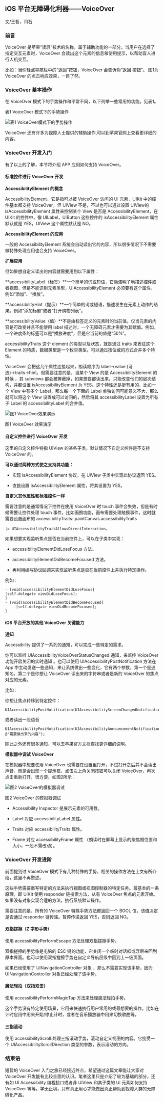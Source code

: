 ## iOS 平台无障碍化利器——VoiceOver

文/王哲，闫石

### 前言

VoiceOver 是苹果“读屏”技术的名称，属于辅助功能的一部分。当用户在选择了指定交互元素时，VoiceOver 会读出这个元素的信息和使用提示，以帮助盲人进行人机交互。

比如：当你轻点导航栏中的“返回”按钮，VoiceOver 会告诉你“返回 按钮”。 图1为 VoiceOver 的点击响应效果，一目了然。

### VoiceOver 基本操作

在 VoiceOver 模式下的手势操作和平常不同，以下列举一些常用的功能，见表1。

表1  VoiceOver 模式下的手势操作

<img src="http://ipad-cms.csdn.net/cms/attachment/201609/57c68c52b1323.png" alt="表1  VoiceOver模式下的手势操作" title="表1  VoiceOver模式下的手势操作" />

VoiceOver 还有许多为视障人士提供的辅助操作,可以到苹果官网上查看更详细的内容。

### VoiceOver 开发入门

有了以上的了解，本节将介绍 APP 应用如何支持 VoiceOver。

#### 标准控件进行 VoiceOver 开发

**AccessibilityElement 的概念**

AccessibilityElement，它是指可以被 VoiceOver 访问的 UI 元素，UIKit 中的控件基本都支持 VoiceOver，但 UIView 不是，不过也可以通过设置 UIView的isAccessibilityElement 属性来控制某个 View 是否是 AccessibilityElement，在 UIKit 的控件中，像 UILabel，UIButton 这些控件的 isAccessibilityElement 属性默认就是 YES，UIView 这个属性默认是 NO。

**AccessibilityElement 的应用**

一般的 AccessibilityElement 系统会自动读出它的内容，所以很多情况下不需要做特殊处理应用也会支持 VoiceOver。

**扩展应用**

但如果想自定义读出的内容就需要用到以下属性：

**accessibilityLabel（标签）**一个简单的词或短语，它简洁明了地描述控件或者视图，但是不能识别元素类型，UIAccessibilityElement 必须要有这个属性。例如“添加”、“播放”。

**accessibilityHint（提示）**一个简单的词或短语，描述发生在元素上动作的结果。例如“添加标题”或者“打开购物列表”。

**accessibilityValue（值）**不是由标签定义的元素时的当前值。仅当元素的内容是可改变并且不能使用 label 描述时，一个无障碍元素才需要为其赋值。例如，一个进度条的标签可以是”播放进度”，但是它当前的值是“50%”。

accessibilityTraits 这个 element 的类型以及状态，就是通过 traits 来表征这个 Element 的特质，数据类型是一个枚举类型，可以通过按位或的方式合并多个特性。

VoiceOver 会把这几个属性连接起来，朗读顺序为 label→value (可选)→traits→hint。但需要注意的是，当某个 View 的是 AccessibilityElement 的时候 ，其 subviews 都会被屏蔽掉，如果想要都读出来，只能改变他们的层次结构，并都设置 isAccessibilityElement 为 YES。这个特性还是挺有用的，比如一个 View 中有多个 Label，那么每一个下面的 Label 单独访问可能意义不大，那么就可以将这个 View 设置成可以访问的，然后将其 accessibilityLabel 设置为所有子 Label 的 accessibilityLabel 的合并值。

<img src="http://ipad-cms.csdn.net/cms/attachment/201609/57c68cac03eea.jpg" alt="图1  VoiceOver效果演示" title="图1  VoiceOver效果演示" />

图1  VoiceOver 效果演示

#### 自定义控件进行 VoiceOver 开发

这里的自定义控件特指 UIView 的某些子类，默认情况下自定义控件是不支持 VoiceOver 的。

**可以通过两种方式使之支持其功能：**

- 实现 isAccessibilityElement 协议，在 UIView 子类中实现此协议返回 YES。

- 直接设置 isAccessibilityElement 属性，将其设置为 YES。

**自定义其他属性和标准控件一样**

需要注意的是通常情况下控件在使用 VoiceOver 时 touch 事件会失效，但是有时候需要让控件处理 touch 事件，比如画图功能，画布需要处理触摸事件，这时就需要设置画布的 accessibilityTraits: paintCanvas.accessibilityTraits 

```
|= UIAccessibilityTraitAllowsDirectInteraction。
```

如果想要实现监听焦点是否在当前控件上，可以在子类中实现：

- accessibilityElementDidLoseFocus 方法。

- accessibilityElementDidBecomeFocused 方法。

- 再利用编写协议回调来实现监听焦点是否在当前控件上并执行特定操作。

例如：

```
- (void)accessibilityElementDidLoseFocus{
[self.delegate viewDidLoseFocus];
}
- (void)accessibilityElementDidBecomeFocused{
     [self.delegate viewDidBecomeFocused];
}
```

#### iOS 平台开放的其他 VoiceOver 关键能力

**通知**

Accessibility 提供了一系列的通知，可以完成一些特定的需求。

你可以监听 UIAccessibilityVoiceOverStatusChanged 通知，来监控 VoiceOver 功能开启关闭的实时通知 。也可以使用 UIAccessibilityPostNotification 方法在 App 中主动发送一些通知，来让系统做出一些变化，它有两个参数，第一个是通知名，第二个是你想让 VoiceOver 读出来的字符串或者是新的 VoiceOver 的焦点对应的元素。

比如：

你想让焦点转移到特定控件：

```
UIAccessibilityPostNotification(UIAccessibilityScreenChangedNotification,self.element);
```

或者读出一段语音

```
UIAccessibilityPostNotification(UIAccessibilityAnnouncementNotification, @"需要读出来的内容");
```

除此之外还有很多通知，可以去苹果官方文档查找更详细的说明。

**模拟器中调试 VoiceOver**

在模拟器中想要使用 VoiceOver 也需要在设置里打开，不过打开之后并不会读出声音，而是会出现一个提示框，点击左上角关闭按钮可以关闭 VoiceOver，再次点击重新打开，很方便，如图2所示：

<img src="http://ipad-cms.csdn.net/cms/attachment/201609/57c68ebe6cb9a.png" alt="图2  VoiceOver的模拟器调试" title="图2  VoiceOver的模拟器调试" />

图2  VoiceOver 的模拟器调试

- Accessibility Inspector 是展示元素的可用性。

- Label 对应 accessibilityLabel 属性。

- Traits 对应 accessibilityTraits 属性。

- Frame 对应 accessibilityFrame 属性 （朗读时在屏幕上显示的聚焦框位置和大小，一般不需改动）。

### VoiceOver 开发进阶

前面提到过 VoiceOver 模式下有几种特殊的手势，相关的操作方法在上文有所介绍，这里不再赘述。

这些手势需要重写特定的方法来执行视图或视图控制器的特定任务。最基本的一条原理，即 UIKit 使用 responder 链搜索方法，从有 VoiceOver 焦点的元素开始。如果没有对象实现合适的方法，执行系统默认操作。

需要注意的是，所有的 VoiceOver 特殊手势方法都返回一个 BOOL 值，该值决定是否通过 responder 链传递。暂停传递返回 YES，否则返回 NO。

#### 双指搓擦（Z 字形手势）

使用 accessibilityPerformEscape 方法处理双指搓擦手势。

双指搓擦的手势像是电脑的 ESC 键的功能，它关闭一个临时对话框或浮层来回到原本界面。也可以使用双指搓擦手势在自定义导航层级中回到上一级页面。

如果已经使用了 UINavigationController 对象 ，那么不需要实现该手势，因为 UINavigationController 对象已经处理了该手势。

#### 魔法轻拍（双指双击）

使用 accessibilityPerformMagicTap 方法来处理魔法轻拍手势。

这个手势没有特定使用场景，它用来快速执行用户常用的或最想要的操作。比如在计时应用中用来开始/停止计时，或者在音乐播放器中用来切换歌曲等。

#### 三指滚动

使用 accessibilityScroll:处理三指滚动手势，滚动自定义视图的内容。它接受一个 UIAccessibilityScrollDirection 类型的参数，表示滚动的方向。

### 结束语

短暂的 VoiceOver 入门之旅已经接近终点，希望通过这篇文章能让大家对 VoiceOver 开发能有比较全面的认识。笔者这里只是介绍了较为基础的部分，还有如 UI Accessibility 编程接口或者非 UIView 和其子类的 UI 元素如何支持 VoiceOver 等等。学无止境，只有真正用心才能做出真正帮助到视障人群的无障碍化产品。
